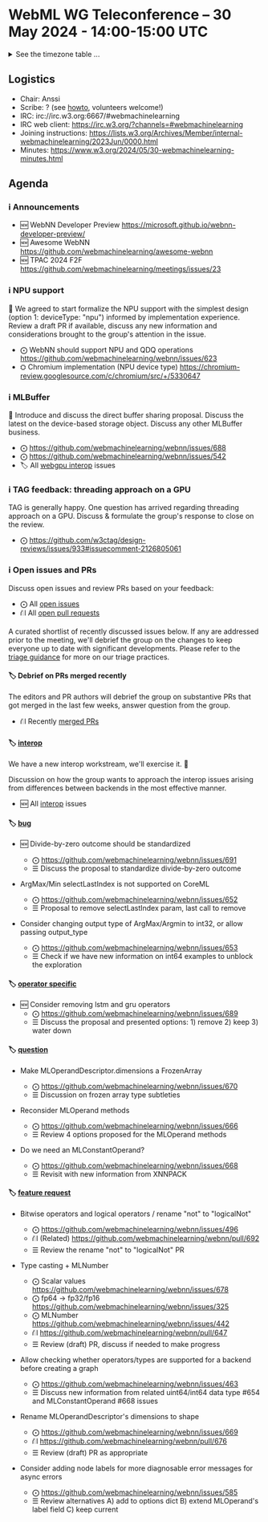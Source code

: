 # WebML WG Teleconference – 30 May 2024 - 14:00-15:00 UTC

<details><summary>See the timezone table ...</summary>
<table>
<tr><td> San Francisco <td> Thu, 30 May 2024 <td> 07:00 <td> UTC-7 hours 
<tr><td> Boston <td> Thu, 30 May 2024 <td> 10:00 <td> UTC-4 hours  
<tr><td> London <td> Thu, 30 May 2024 <td> 15:00 <td> UTC+1 hours  
<tr><td> Berlin <td> Thu, 30 May 2024 <td> 16:00 <td> UTC+2 hours 
<tr><td> Helsinki <td> Thu, 30 May 2024 <td> 17:00 <td> UTC+3 hours 
<tr><td> Shanghai <td> Thu, 30 May 2024 <td> 22:00 <td> UTC+8 hours
<tr><td> Tokyo <td> Thu, 30 May 2024 <td> 23:00 <td> UTC+9 hours
<tr><td> UTC <td> Thu, 30 May 2024 <td colspan=2> 14:00 UTC
</table>

Other locations: https://www.timeanddate.com/worldclock/fixedtime.html?iso=20240530T14
</details>

## Logistics

* Chair: Anssi
* Scribe: ? (see [howto](https://github.com/webmachinelearning/meetings/blob/main/scribe-howto.md), volunteers welcome!)
* IRC: irc://irc.w3.org:6667/#webmachinelearning
* IRC web client: https://irc.w3.org/?channels=#webmachinelearning
* Joining instructions: https://lists.w3.org/Archives/Member/internal-webmachinelearning/2023Jun/0000.html
* Minutes: https://www.w3.org/2024/05/30-webmachinelearning-minutes.html

## Agenda

### ℹ️ Announcements

- 🆕 WebNN Developer Preview https://microsoft.github.io/webnn-developer-preview/
- 🆕 Awesome WebNN https://github.com/webmachinelearning/awesome-webnn
- 🆕 TPAC 2024 F2F https://github.com/webmachinelearning/meetings/issues/23

### ℹ️ NPU support 

📌 We agreed to start formalize the NPU support with the simplest design (option 1: deviceType: "npu") informed by implementation experience. Review a draft PR if available, discuss any new information and considerations brought to the group's attention in the issue.

- ⨀ WebNN should support NPU and QDQ operations https://github.com/webmachinelearning/webnn/issues/623
- ⛭ Chromium implementation (NPU device type) https://chromium-review.googlesource.com/c/chromium/src/+/5330647


### ℹ️ MLBuffer

📌 Introduce and discuss the direct buffer sharing proposal. Discuss the latest on the device-based storage object. Discuss any other MLBuffer business.

- ⨀ https://github.com/webmachinelearning/webnn/issues/688
- ⨀ https://github.com/webmachinelearning/webnn/issues/542
- 🏷️ All [webgpu interop](https://github.com/webmachinelearning/webnn/labels/webgpu%20interop) issues


### ℹ️ TAG feedback: threading approach on a GPU

TAG is generally happy. One question has arrived regarding threading approach on a GPU. Discuss & formulate the group's response to close on the review.

- ⨀ https://github.com/w3ctag/design-reviews/issues/933#issuecomment-2126805061


### ℹ️ Open issues and PRs

Discuss open issues and review PRs based on your feedback:

- ⨀ All [open issues](https://github.com/webmachinelearning/webnn/issues)
- ⛙ All [open pull requests](https://github.com/webmachinelearning/webnn/pulls)

A curated shortlist of recently discussed issues below. If any are addressed prior to the meeting, we'll debrief the group on the changes to keep everyone up to date with significant developments. Please refer to the [triage guidance](https://github.com/webmachinelearning/webnn/blob/main/docs/IssueTriage.md) for more on our triage practices.

#### 🏷️ Debrief on PRs merged recently

The editors and PR authors will debrief the group on substantive PRs that got merged in the last few weeks, answer question from the group.

- ⛙ Recently [merged PRs](https://github.com/webmachinelearning/webnn/pulls?q=is%3Apr+is%3Amerged)

#### 🏷️ [interop](https://github.com/webmachinelearning/webnn/labels/interop)

We have a new interop workstream, we'll exercise it. 💪

Discussion on how the group wants to approach the interop issues arising from differences between backends in the most effective manner.

- 🆕 All [interop](https://github.com/webmachinelearning/webnn/labels/interop) issues

#### 🏷️ [bug](https://github.com/webmachinelearning/webnn/labels/bug)

- 🆕 Divide-by-zero outcome should be standardized
  - ⨀ https://github.com/webmachinelearning/webnn/issues/691
  - ☰ Discuss the proposal to standardize divide-by-zero outcome

- ArgMax/Min selectLastIndex is not supported on CoreML
  - ⨀ https://github.com/webmachinelearning/webnn/issues/652
  - ☰ Proposal to remove selectLastIndex param, last call to remove

- Consider changing output type of ArgMax/Argmin to int32, or allow passing output_type
  - ⨀ https://github.com/webmachinelearning/webnn/issues/653
  - ☰ Check if we have new information on int64 examples to unblock the exploration

#### 🏷️ [operator specific](https://github.com/webmachinelearning/webnn/labels/operator%20specific)

- 🆕 Consider removing lstm and gru operators
  - ⨀ https://github.com/webmachinelearning/webnn/issues/689
  - ☰ Discuss the proposal and presented options: 1) remove 2) keep 3) water down

#### 🏷️ [question](https://github.com/webmachinelearning/webnn/labels/question)

- Make MLOperandDescriptor.dimensions a FrozenArray
  - ⨀ https://github.com/webmachinelearning/webnn/issues/670
  - ☰ Discussion on frozen array type subtleties

- Reconsider MLOperand methods
  - ⨀ https://github.com/webmachinelearning/webnn/issues/666
  - ☰ Review 4 options proposed for the MLOperand methods

- Do we need an MLConstantOperand?
  - ⨀ https://github.com/webmachinelearning/webnn/issues/668
  - ☰ Revisit with new information from XNNPACK 

#### 🏷️ [feature request](https://github.com/webmachinelearning/webnn/labels/feature%20request)

- Bitwise operators and logical operators / rename "not" to "logicalNot" 
  - ⨀ https://github.com/webmachinelearning/webnn/issues/496
  - ⛙ (Related) https://github.com/webmachinelearning/webnn/pull/692
  - ☰ Review the rename "not" to "logicalNot" PR


- Type casting + MLNumber
  - ⨀ Scalar values https://github.com/webmachinelearning/webnn/issues/678
  - ⨀ fp64 -> fp32/fp16 https://github.com/webmachinelearning/webnn/issues/325
  - ⨀ MLNumber https://github.com/webmachinelearning/webnn/issues/442
  - ⛙ https://github.com/webmachinelearning/webnn/pull/647
  - ☰ Review (draft) PR, discuss if needed to make progress
  

- Allow checking whether operators/types are supported for a backend before creating a graph
  - ⨀ https://github.com/webmachinelearning/webnn/issues/463
  - ☰ Discuss new information from related uint64/int64 data type #654 and MLConstantOperand #668 issues

- Rename MLOperandDescriptor's dimensions to shape
  - ⨀ https://github.com/webmachinelearning/webnn/issues/669
  - ⛙ https://github.com/webmachinelearning/webnn/pull/676 
  - ☰ Review (draft) PR as appropriate

- Consider adding node labels for more diagnosable error messages for async errors
  - ⨀ https://github.com/webmachinelearning/webnn/issues/585
  - ☰ Review alternatives A) add to options dict B) extend MLOperand's label field C) keep current

